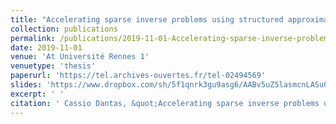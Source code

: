 ```yaml
---
title: "Accelerating sparse inverse problems using structured approximations"
collection: publications
permalink: /publications/2019-11-01-Accelerating-sparse-inverse-problems-using-structured-approximations
date: 2019-11-01
venue: 'At Université Rennes 1'
venuetype: 'thesis'
paperurl: 'https://tel.archives-ouvertes.fr/tel-02494569'
slides: 'https://www.dropbox.com/sh/5f1qnrk3gu9asg6/AABv5uZ5lasmcnLASuGwpVM4a?preview=2019_PhD_Thesis_Defense.pdf'
excerpt: ' '
citation: ' Cassio Dantas, &quot;Accelerating sparse inverse problems using structured approximations.&quot; At Université Rennes 1, 2019.'
---
```

